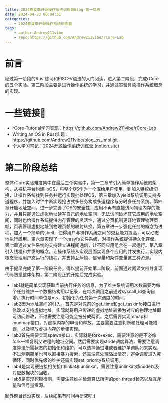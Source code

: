 ```yaml
---
title: 2024春夏季开源操作系统训练营Blog-第一阶段
date: 2024-04-23 00:04:51
categories:
    - 2024春夏季开源操作系统训练营
tags:
    - author:Andrew211vibe
    - repo:https://github.com/Andrew211vibe/rCore-Lab
---
```

# 前言

经过第一阶段的Rust练习和RISC-V语法的入门阅读，进入第二阶段，完成rCore的五个实验。第二阶段主要是进行操作系统的学习，并通过实验具象操作系统概念的实现。

# 一些链接🔗

- rCore-Tutorial学习实现：https://github.com/Andrew211vibe/rCore-Lab
- Writing an OS in Rust实现：https://github.com/Andrew211vibe/blog_os_impl.git
- 个人学习笔记：[2024开源操作系统训练营 (notion.site)](https://andrew211vibe.notion.site/2024-850ebd79bde0444f985e7c3c816f501f)

# 第二阶段总结

整体rCore实验难度集中在最后三个实验中，第一二章节引入简单操作系统的架构，从裸机平台构建libOS，将整个OS作为一个库给用户使用，到加入特权级切换，让操作系统找到任务并运行实现批处理OS，第三章加入yield系统调用支持多道程序，并加入时钟中断实现抢占式多任务构成多道程序与分时多任务系统。第四章开启地址空间，进一步完善了OS的安全性，应用不再有直接访问物理内存的能力，并且只能通过虚拟地址读写自己的地址空间，无法访问破坏其它应用的地址空间，同时也给操作系统提供内存管理的灵活性，通过分页机制更好地管理物理页帧，页表管理虚拟地址到物理页帧的映射转换。第五章进一步强化任务的概念为进程，加入一个简单的shell，使得用户与操作系统之间的交互能力提高，可以动态地执行应用。第六章实现了一个easyfs文件系统，对操作系统提供持久化存储。第七章通过文件系统的支持建立进程间通信，让不同应用组合在一起运行。第八章引入线程和并发的概念，让操作系统从宏观层面实现多个应用的并发执行，实现内核态管理用户态运行的线程，并支持互斥锁、信号量和条件变量这三种资源。

由于提早完成了第一阶段任务，得以提前开始第二阶段，前面通过阅读文档并复现代码熟悉整体架构，第二阶段正式开始后完成实验。

- lab1就是简单实现获取当前执行任务的信息，为了维护系统调用次数需要为每个任务维护一个数据结构用以记录，在每次调用之前通过syscall_id查询自增。执行时间单位是ms，初始化为任务第一次调度的时间。
- lab2因为地址空间的引入，首先是对先前的get_time和get_taskinfo接口进行修改以支持虚拟地址，实际就将用户传递的虚拟地址转换为对应的物理地址即可访问修改，不过需要注意可能会被分成两页。之后需要实现mmap和munmap接口，对虚拟内存的申请和释放，主要需要注意判断和处理可能错误，以及释放虚拟内存的步骤实现。
- lab3首先需要实现spawn接口，实际就是fork+exec，需要注意的是不必像fork一样复制父进程的地址空间。然后需要实现stride调度算法，需要注意调度算法所需状态的初始化和维护，可以选择通过堆或者维护单调队列来实现，不过测例简单也可以直接暴力搜索，还需注意处理溢出情况，避免调度进入死循环，同时优先级的维护还需实现set_priority系统调用。
- lab4是实现硬链接相关接口linkat和unlinkat，需要注意unlinkat对inode以及对应数据块的回收。
- lab5是实现死锁检测，需要注意维护检测算法所需的per-thread状态以及互斥量和信号量资源。

额外题目还没实现，后续如果有时间再研究吧:)
